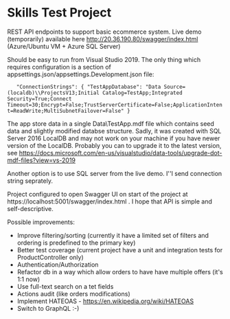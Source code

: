 ﻿# Skills Test Project

 REST API endpoints to support basic ecommerce system. Live demo (temporarily) available here http://20.36.190.80/swagger/index.html (Azure/Ubuntu VM + Azure SQL Server)

 Should be easy to run from Visual Studio 2019.
 The only thing which requires configuration is a section of appsettings.json/appsettings.Development.json file:

`   "ConnectionStrings": {
    "TestAppDatabase": "Data Source=(localdb)\\ProjectsV13;Initial Catalog=TestApp;Integrated Security=True;Connect Timeout=30;Encrypt=False;TrustServerCertificate=False;ApplicationIntent=ReadWrite;MultiSubnetFailover=False"
  }`

The app store data in a single Data\TestApp.mdf file which contains seed data and slightly modified databse structure.
Sadly, it was created with SQL Server 2016 LocalDB and may not work on your machine if you have newer version of the LocalDB.
Probably you can to upgrade it to the latest version, see https://docs.microsoft.com/en-us/visualstudio/data-tools/upgrade-dot-mdf-files?view=vs-2019 

Another option is to use SQL server from the live demo. I''l send connection string seprately.

Project configured to open Swagger UI on start of the project at https://localhost:5001/swagger/index.html . I hope that API is simple and self-descriptive.

Possible improvements:
* Improve filtering/sorting (currently it have a limited set of filters and ordering is predefined to the primary key)
* Better test coverage (current project have a unit and integration tests for ProductController only)
* Authentication/Authorization
* Refactor db in a way which allow orders to have have multiple offers (it's 1:1 now)
* Use full-text search on a tet fields
* Actions audit (like orders modifications)
* Implement HATEOAS - https://en.wikipedia.org/wiki/HATEOAS
* Switch to GraphQL :-)
